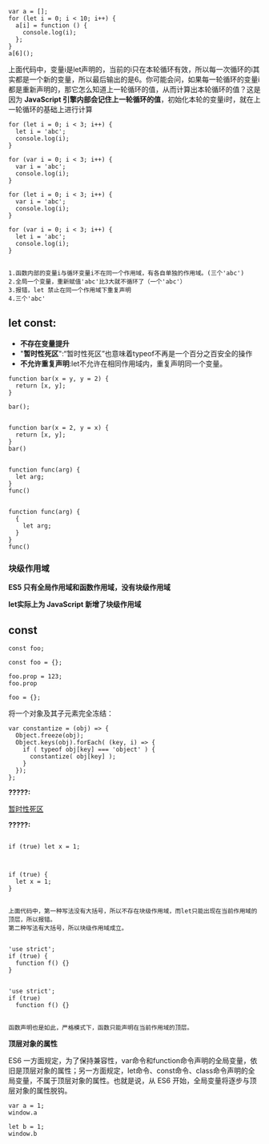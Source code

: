 ```
var a = [];
for (let i = 0; i < 10; i++) {
  a[i] = function () {
    console.log(i);
  };
}
a[6]();

```

上面代码中，变量i是let声明的，当前的i只在本轮循环有效，所以每一次循环的i其实都是一个新的变量，所以最后输出的是6。你可能会问，如果每一轮循环的变量i都是重新声明的，那它怎么知道上一轮循环的值，从而计算出本轮循环的值？这是因为 **JavaScript 引擎内部会记住上一轮循环的值**，初始化本轮的变量i时，就在上一轮循环的基础上进行计算


```
for (let i = 0; i < 3; i++) {
  let i = 'abc';
  console.log(i);
}

for (var i = 0; i < 3; i++) {
  var i = 'abc';
  console.log(i);
}

for (let i = 0; i < 3; i++) {
  var i = 'abc';
  console.log(i);
}

for (var i = 0; i < 3; i++) {
  let i = 'abc';
  console.log(i);
}


1.函数内部的变量i与循环变量i不在同一个作用域，有各自单独的作用域。(三个'abc')
2.全局一个变量，重新赋值'abc'比3大就不循环了（一个'abc'）
3.报错，let 禁止在同一个作用域下重复声明
4.三个'abc'
```

## **let const:**

- **不存在变量提升** 
- "**暂时性死区**":“暂时性死区”也意味着typeof不再是一个百分之百安全的操作
- **不允许重复声明**:let不允许在相同作用域内，重复声明同一个变量。


```
function bar(x = y, y = 2) {
  return [x, y];
}

bar();


function bar(x = 2, y = x) {
  return [x, y];
}
bar()


function func(arg) {
  let arg;
}
func() 


function func(arg) {
  {
    let arg;
  }
}
func()
```

### 块级作用域

**ES5 只有全局作用域和函数作用域，没有块级作用域**

**let实际上为 JavaScript 新增了块级作用域**




## const

```
const foo;
```
```
const foo = {};

foo.prop = 123;
foo.prop 

foo = {};
```

将一个对象及其子元素完全冻结：
```
var constantize = (obj) => {
  Object.freeze(obj);
  Object.keys(obj).forEach( (key, i) => {
    if ( typeof obj[key] === 'object' ) {
      constantize( obj[key] );
    }
  });
};
```

**?????:**

[暂时性死区](https://www.jianshu.com/p/29adcca45c35)

**?????:**
```

if (true) let x = 1;

 

if (true) {
  let x = 1;
}


上面代码中，第一种写法没有大括号，所以不存在块级作用域，而let只能出现在当前作用域的顶层，所以报错。
第二种写法有大括号，所以块级作用域成立。


'use strict';
if (true) {
  function f() {}
}


'use strict';
if (true)
  function f() {}


函数声明也是如此，严格模式下，函数只能声明在当前作用域的顶层。
```

**顶层对象的属性**

ES6 一方面规定，为了保持兼容性，var命令和function命令声明的全局变量，依旧是顶层对象的属性；另一方面规定，let命令、const命令、class命令声明的全局变量，不属于顶层对象的属性。也就是说，从 ES6 开始，全局变量将逐步与顶层对象的属性脱钩。

```
var a = 1;
window.a 

let b = 1;
window.b 
```

